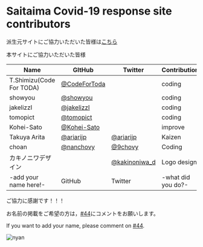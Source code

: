 Saitaima Covid-19 response site contributors
============================================

派生元サイトにご協力いただいた皆様は[こちら](https://github.com/tokyo-metropolitan-gov/covid19/blob/development/CONTRIBUTORS.md)

本サイトにご協力いただいた皆様

| Name | GItHub | Twitter | Contribution |
| --- | --- | --- | --- |
| T.Shimizu(Code For TODA) | [@CodeForToda](https://github.com/codefortoda) || coding |
| showyou | [@showyou](https://github.com/showyou) || coding |
| jakelizzI | [@jakelizzI](https://github.com/jakelizzI) || coding|
| tomopict | [@tomopict](https://github.com/tomopict) || coding|
| Kohei-Sato | [@Kohei-Sato](https://github.com/Kohei-Satou) || improve |
| Takuya Arita | [@ariarijp](https://github.com/ariarijp) | [@ariarijp](https://twitter.com/ariarijp) | Kaizen |
| choan | [@nanchovy](https://github.com/nanchovy) | [@9chovy](https://twitter.com/9chovy) | Coding |
| カキノニワデザイン || [@kakinoniwa_d](https://twitter.com/kakinoniwa_d) | Logo design |
| -add your name here!- | GitHub | Twitter | -what did you do?- |

ご協力に感謝です！！！

お名前の掲載をご希望の方は，[#44](https://github.com/codefortoda/covid19-saitama/issues/44)にコメントをお願いします。

If you want to add your name, please comment on [#44](https://github.com/codefortoda/covid19-saitama/issues/44).

![nyan](https://i.gyazo.com/f04e7468ea6e4bb6e87f6817fea980f9.gif)
